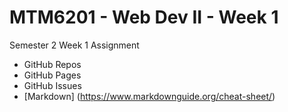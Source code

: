 # MTM6201 - Web Dev II - Week 1

Semester 2 Week 1 Assignment

- GitHub Repos
- GitHub Pages
- GitHub Issues
- [Markdown] (https://www.markdownguide.org/cheat-sheet/)

